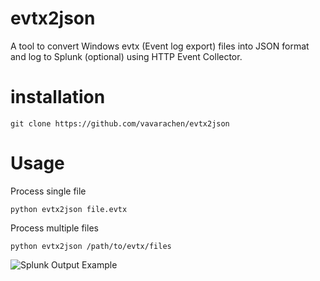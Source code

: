 # evtx2json
A tool to convert Windows evtx (Event log export) files into JSON format and log to Splunk (optional) using HTTP Event Collector.

# installation
```
git clone https://github.com/vavarachen/evtx2json
```

# Usage
Process single file
```
python evtx2json file.evtx
```

Process multiple files
```
python evtx2json /path/to/evtx/files
```

![Splunk Output Example](https://github.com/vavarachen/evtx2json/blob/master/resources/example1.png)